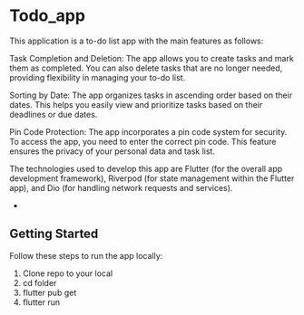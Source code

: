 # Todo_app


This application is a to-do list app with the main features as follows:

Task Completion and Deletion: The app allows you to create tasks and mark them as completed. You can also delete tasks that are no longer needed, providing flexibility in managing your to-do list.

Sorting by Date: The app organizes tasks in ascending order based on their dates. This helps you easily view and prioritize tasks based on their deadlines or due dates.

Pin Code Protection: The app incorporates a pin code system for security. To access the app, you need to enter the correct pin code. This feature ensures the privacy of your personal data and task list.

The technologies used to develop this app are Flutter (for the overall app development framework), Riverpod (for state management within the Flutter app), and Dio (for handling network requests and services).



-

## Getting Started

Follow these steps to run the app locally:

1. Clone repo to your local
2. cd folder
3. flutter pub get
4. flutter run
